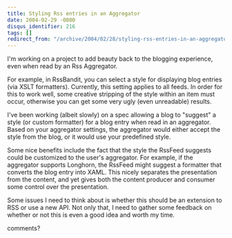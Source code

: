 ```yaml
---
title: Styling Rss entries in an Aggregator
date: 2004-02-29 -0800
disqus_identifier: 216
tags: []
redirect_from: "/archive/2004/02/28/styling-rss-entries-in-an-aggregator.aspx/"
---
```


I'm working on a project to add beauty back to the blogging experience,
even when read by an Rss Aggregator.

For example, in RssBandit, you can select a style for displaying blog
entries (via XSLT formatters). Currently, this setting applies to all
feeds. In order for this to work well, some creative stripping of the
style within an item must occur, otherwise you can get some very ugly
(even unreadable) results.

I've been working (albeit slowly) on a spec allowing a blog to "suggest"
a style (or custom formatter) for a blog entry when read in an
aggregator. Based on your aggregator settings, the aggregator would
either accept the style from the blog, or it would use your predefined
style.

Some nice benefits include the fact that the style the RssFeed suggests
could be customized to the user's aggregator. For example, if the
aggregator supports Longhorn, the RssFeed might suggest a formatter that
converts the blog entry into XAML. This nicely separates the
presentation from the content, and yet gives both the content producer
and consumer some control over the presentation.

Some issues I need to think about is whether this should be an extension
to RSS or use a new API. Not only that, I need to gather some feedback
on whether or not this is even a good idea and worth my time.

comments?

